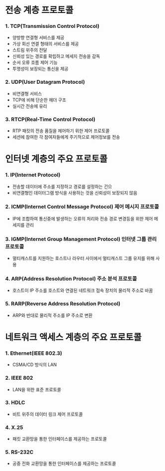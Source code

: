 # 전송 계층 프로토콜

### 1. TCP(Transmission Control Protocol)

- 양방향 연결형 서비스를 제공
- 가상 회선 연결 형태의 서비스를 제공
- 스트림 위주의 전달
- 신뢰성 있는 경로를 확립하고 메세지 전송을 감독
- 순서 오류 흐름 제어 기능
- 투명성이 보장되는 통신을 제공

### 2. UDP(User Datagram Protocol)

- 비연결형 서비스
- TCP에 비해 단순한 헤더 구조
- 실시간 전송에 유리

### 3. RTCP(Real-Time Control Protocol)

- RTP 패킷의 전송 품질을 제어하기 위한 제어 프로토콜
- 세션에 참여한 각 참여자들에게 주기적으로 제어정보를 전송

# 인터넷 계층의 주요 프로토콜

### 1. IP(Internet Protocol)

- 전송할 데이터에 주소를 지정하고 경로를 설정하는 긴으
- 비연결형인 데이터그램 방식을 사용하는 것을 신뢰성이 보장되지 않음

### 2. ICMP(Internet Control Message Protocol) 제어 메시지 프로토콜

- IP에 조합하여 통신중에 발생하는 오류의 처리와 전송 경로 변경등을 위한 제어 메세지를 관리

### 3. IGMP(Internet Group Management Protocol) 인터넷 그룹 관리 프로토콜

- 멀티캐스트를 지원하는 호스트나 라우터 사이에서 멀티캐스트 그룹 유지를 위해 사용

### 4. ARP(Address Resolution Protocol) 주소 분석 프로토콜

- 호스트이 IP 주소를 호스트와 연결된 네트워크 접속 장치의 물리적 주소로 바꿈

### 5. RARP(Reverse Address Resolution Protocol)

- ARP와 반대로 물리적 주소를 IP 주소로 변환

# 네트워크 액세스 계층의 주요 프로토콜

### 1. Ethernet(IEEE 802.3)

- CSMA/CD 방식의 LAN

### 2. IEEE 802

- LAN을 위한 표준 프로토콜

### 3. HDLC

- 비트 위주의 데이터 링크 제어 프로토콜

### 4. X.25

- 패킷 교환망을 통한 인터페이스를 제공하는 프로토콜

### 5. RS-232C

- 공중 전화 교환망을 통한 인터페이스를 제공하는 프로토콜
